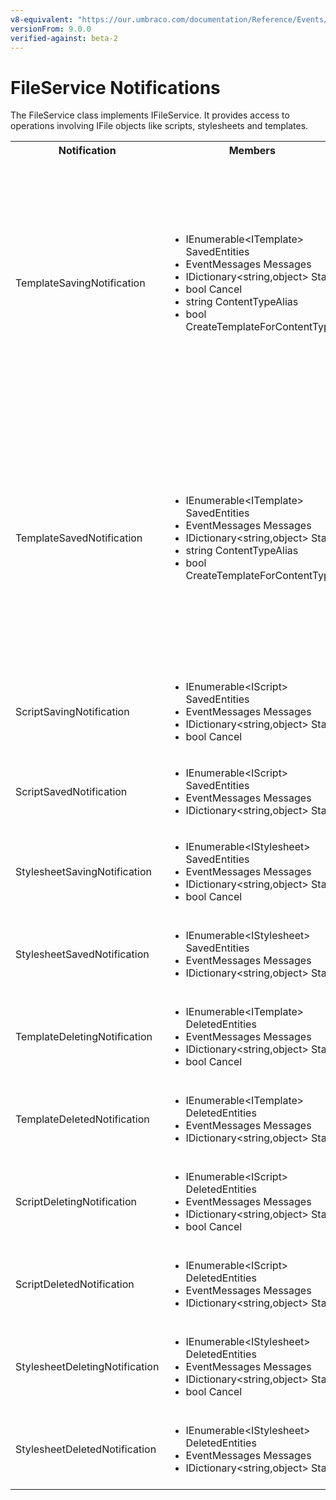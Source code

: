 ```yaml
---
v8-equivalent: "https://our.umbraco.com/documentation/Reference/Events/FileService-Events"
versionFrom: 9.0.0
verified-against: beta-2
---
```


# FileService Notifications

The FileService class implements IFileService. It provides access to operations involving IFile objects like scripts, stylesheets and templates.

<table>
  <tr>
    <th>Notification</th>
    <th>Members</th>
    <th>Description</th>
  </tr>

  <tr>
    <td>TemplateSavingNotification</td>
    <td>
      <ul>
        <li>IEnumerable&ltITemplate&gt SavedEntities</li>
        <li>EventMessages Messages</li>
        <li>IDictionary&ltstring,object&gt State</li>
        <li>bool Cancel</li>
        <li>string ContentTypeAlias</li>
        <li>bool CreateTemplateForContentType</li>
      </ul>
    </td>
    <td>
    Published when FileService.SaveTemplate is called in the API.<br>
      <ol>
        <li>SavedEntities: Gets the collection of ITemplate objects being saved.</li>
        <li>ContentTypeAlias: The alias of the ContentType the template is for, this is used when creating a Document Type with Template, it's not recommended to try and change or set this.</li>
        <li>CreateTemplateForContentType: Boolean value determining if the template is create for a Document Type, it's not recommended to change this value.</li>
      </ol>
    </td>
  </tr>

  <tr>
    <td>TemplateSavedNotification</td>
    <td>
      <ul>
        <li>IEnumerable&ltITemplate&gt SavedEntities</li>
        <li>EventMessages Messages</li>
        <li>IDictionary&ltstring,object&gt State</li>
        <li>string ContentTypeAlias</li>
        <li>bool CreateTemplateForContentType</li>
      </ul>
    </td>
    <td>
    Published when FileService.SaveTemplate is called in the API, after the template has been saved.<br>
      <ol>
        <li>SavedEntities: Gets the collection of saved ITemplate objects.</li>
        <li>ContentTypeAlias: The alias of the ContentType the template is for, this is used when creating a Document Type with Template, it's not recommended to try and change this value.</li>
        <li>CreateTemplateForContentType: Boolean value determining if the template is create for a Document Type, it's not recommended to change this value.</li>
      </ol>
    </td>
  </tr>

  <tr>
    <td>ScriptSavingNotification</td>
    <td>
      <ul>
        <li>IEnumerable&ltIScript&gt SavedEntities</li>
        <li>EventMessages Messages</li>
        <li>IDictionary&ltstring,object&gt State</li>
        <li>bool Cancel</li>
      </ul>
    </td>
    <td>
    Raised when FileService.SaveScript is called in the API.<br>
    SavedEntities: Gets the collection of IScript objects being saved.
    </td>
  </tr>

  <tr>
    <td>ScriptSavedNotification</td>
    <td>
      <ul>
        <li>IEnumerable&ltIScript&gt SavedEntities</li>
        <li>EventMessages Messages</li>
        <li>IDictionary&ltstring,object&gt State</li>
      </ul>
    </td>
    <td>
    Raised when FileService.SaveScript is called in the API, after the script has been saved.<br>
    SavedEntities: Gets the collection of saved IScript objects.
    </td>
  </tr>

  <tr>
    <td>StylesheetSavingNotification</td>
    <td>
      <ul>
        <li>IEnumerable&ltIStylesheet&gt SavedEntities</li>
        <li>EventMessages Messages</li>
        <li>IDictionary&ltstring,object&gt State</li>
        <li>bool Cancel</li>
      </ul>
    </td>
    <td>
    Raised when FileService.SaveStyleSheet is called in the API.<br>
    SavedEntities: Gets the collection of IStylesheet objects being saved.
    </td>
  </tr>

  <tr>
    <td>StylesheetSavedNotification</td>
    <td>
      <ul>
        <li>IEnumerable&ltIStylesheet&gt SavedEntities</li>
        <li>EventMessages Messages</li>
        <li>IDictionary&ltstring,object&gt State</li>
      </ul>
    </td>
    <td>
    Raised when FileService.SaveStylesheet is called in the API, after the script has been saved.<br>
    SavedEntities: Gets the collection of saved IStylesheet objects.
    </td>
  </tr>

  <tr>
    <td>TemplateDeletingNotification</td>
    <td>
      <ul>
        <li>IEnumerable&ltITemplate&gt DeletedEntities</li>
        <li>EventMessages Messages</li>
        <li>IDictionary&ltstring,object&gt State</li>
        <li>bool Cancel</li>
      </ul>
    </td>
    <td>
      Raised when FileService.DeleteTemplate is called in the API.<br/>
      DeletedEntities: Gets the collection of ITemplate objects being deleted.
    </td>
  </tr>

  <tr>
    <td>TemplateDeletedNotification</td>
    <td>
      <ul>
        <li>IEnumerable&ltITemplate&gt DeletedEntities</li>
        <li>EventMessages Messages</li>
        <li>IDictionary&ltstring,object&gt State</li>
      </ul>
    </td>
    <td>
      Raised when FileService.DeleteTemplate is called in the API, after the template has been deleted.<br/>
      DeletedEntities: Gets the collection of deleted ITemplate objects.
    </td>
  </tr>

  <tr>
    <td>ScriptDeletingNotification</td>
    <td>
      <ul>
        <li>IEnumerable&ltIScript&gt DeletedEntities</li>
        <li>EventMessages Messages</li>
        <li>IDictionary&ltstring,object&gt State</li>
        <li>bool Cancel</li>
      </ul>
    </td>
    <td>
      Raised when FileService.DeleteScript is called in the API.<br/>
      DeletedEntities: Gets the collection of IScript objects being deleted.
    </td>
  </tr>

  <tr>
    <td>ScriptDeletedNotification</td>
    <td>
      <ul>
        <li>IEnumerable&ltIScript&gt DeletedEntities</li>
        <li>EventMessages Messages</li>
        <li>IDictionary&ltstring,object&gt State</li>
      </ul>
    </td>
    <td>
      Raised when FileService.DeleteScript is called in the API, after the script has been deleted.<br/>
      DeletedEntities: Gets the collection of deleted IScript objects.
    </td>
  </tr>

  <tr>
    <td>StylesheetDeletingNotification</td>
    <td>
      <ul>
        <li>IEnumerable&ltIStylesheet&gt DeletedEntities</li>
        <li>EventMessages Messages</li>
        <li>IDictionary&ltstring,object&gt State</li>
        <li>bool Cancel</li>
      </ul>
    </td>
    <td>
      Raised when FileService.DeleteStylesheet is called in the API.<br/>
      DeletedEntities: Gets the collection of IStylesheet objects being deleted.
    </td>
  </tr>

  <tr>
    <td>StylesheetDeletedNotification</td>
    <td>
      <ul>
        <li>IEnumerable&ltIStylesheet&gt DeletedEntities</li>
        <li>EventMessages Messages</li>
        <li>IDictionary&ltstring,object&gt State</li>
      </ul>
    </td>
    <td>
      Raised when FileService.DeleteStylesheet is called in the API, after the stylesheet has been deleted.<br/>
      DeletedEntities: Gets the collection of deleted IStylesheet objects.
    </td>
  </tr>

</table>